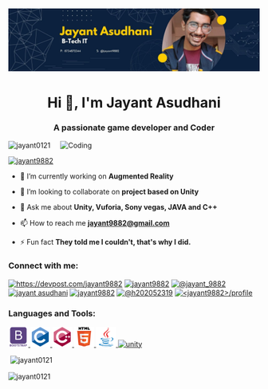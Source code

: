 <h1 align="center">
 <img src="https://github.com/jayant0121/github-banner/blob/02640fa038cee33db5f9ce17c802bf19bb6c87ad/banner_github.jpg?raw=true" />
</h1><h1 align="center">Hi 👋, I'm Jayant Asudhani</h1>
<h3 align="center">A passionate game developer and Coder</h3>
<img align="right" alt="Coding" width="400" src="https://cdn.dribbble.com/users/1059583/screenshots/4171367/coding-freak.gif">
<p align="left"> <img src="https://komarev.com/ghpvc/?username=jayant0121&label=Profile%20views&color=0e75b6&style=flat" alt="jayant0121" /> </p>

<p align="left"> <a href="https://twitter.com/jayant9882" target="blank"><img src="https://img.shields.io/twitter/follow/jayant9882?logo=twitter&style=for-the-badge" alt="jayant9882" /></a> </p>

- 🔭 I’m currently working on **Augmented Reality**

- 👯 I’m looking to collaborate on **project based on Unity**

- 💬 Ask me about **Unity, Vuforia, Sony vegas, JAVA and C++**

- 📫 How to reach me **jayant9882@gmail.com**

- ⚡ Fun fact **They told me I couldn't, that's why I did.**

<h3 align="left">Connect with me:</h3>
<p align="left">
<a href="https://dev.to/https://devpost.com/jayant9882" target="blank"><img align="center" src="https://raw.githubusercontent.com/rahuldkjain/github-profile-readme-generator/master/src/images/icons/Social/devto.svg" alt="https://devpost.com/jayant9882" height="30" width="40" /></a>
<a href="https://twitter.com/jayant9882" target="blank"><img align="center" src="https://raw.githubusercontent.com/rahuldkjain/github-profile-readme-generator/master/src/images/icons/Social/twitter.svg" alt="jayant9882" height="30" width="40" /></a>
<a href="https://instagram.com/@jayant_9882" target="blank"><img align="center" src="https://raw.githubusercontent.com/rahuldkjain/github-profile-readme-generator/master/src/images/icons/Social/instagram.svg" alt="@jayant_9882" height="30" width="40" /></a>
<a href="https://www.youtube.com/c/jayant asudhani" target="blank"><img align="center" src="https://raw.githubusercontent.com/rahuldkjain/github-profile-readme-generator/master/src/images/icons/Social/youtube.svg" alt="jayant asudhani" height="30" width="40" /></a>
<a href="https://www.codechef.com/users/jayant9882" target="blank"><img align="center" src="https://cdn.jsdelivr.net/npm/simple-icons@3.1.0/icons/codechef.svg" alt="jayant9882" height="30" width="40" /></a>
<a href="https://www.hackerrank.com/@h202052319" target="blank"><img align="center" src="https://raw.githubusercontent.com/rahuldkjain/github-profile-readme-generator/master/src/images/icons/Social/hackerrank.svg" alt="@h202052319" height="30" width="40" /></a>
<a href="https://auth.geeksforgeeks.org/user/<jayant9882>/profile" target="blank"><img align="center" src="https://raw.githubusercontent.com/rahuldkjain/github-profile-readme-generator/master/src/images/icons/Social/geeks-for-geeks.svg" alt="<jayant9882>/profile" height="30" width="40" /></a>
</p>

<h3 align="left">Languages and Tools:</h3>
<p align="left"> <a href="https://getbootstrap.com" target="_blank" rel="noreferrer"> <img src="https://raw.githubusercontent.com/devicons/devicon/master/icons/bootstrap/bootstrap-plain-wordmark.svg" alt="bootstrap" width="40" height="40"/> </a> <a href="https://www.cprogramming.com/" target="_blank" rel="noreferrer"> <img src="https://raw.githubusercontent.com/devicons/devicon/master/icons/c/c-original.svg" alt="c" width="40" height="40"/> </a> <a href="https://www.w3schools.com/cpp/" target="_blank" rel="noreferrer"> <img src="https://raw.githubusercontent.com/devicons/devicon/master/icons/cplusplus/cplusplus-original.svg" alt="cplusplus" width="40" height="40"/> </a> <a href="https://www.w3.org/html/" target="_blank" rel="noreferrer"> <img src="https://raw.githubusercontent.com/devicons/devicon/master/icons/html5/html5-original-wordmark.svg" alt="html5" width="40" height="40"/> </a> <a href="https://www.java.com" target="_blank" rel="noreferrer"> <img src="https://raw.githubusercontent.com/devicons/devicon/master/icons/java/java-original.svg" alt="java" width="40" height="40"/> </a> <a href="https://unity.com/" target="_blank" rel="noreferrer"> <img src="https://www.vectorlogo.zone/logos/unity3d/unity3d-icon.svg" alt="unity" width="40" height="40"/> </a> </p>

<p>&nbsp;<img align="center" src="https://github-readme-stats.vercel.app/api?username=jayant0121&show_icons=true&locale=en" alt="jayant0121" /></p>

<p><img align="center" src="https://github-readme-streak-stats.herokuapp.com/?user=jayant0121&" alt="jayant0121" /></p>
